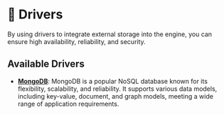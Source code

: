 # 🔧 Drivers

By using drivers to integrate external storage into the engine, you can ensure high availability, reliability, and security.

## Available Drivers

- **[MongoDB](./mongo)**: MongoDB is a popular NoSQL database known for its flexibility, scalability, and reliability. It supports various data models, including key-value, document, and graph models, meeting a wide range of application requirements.
